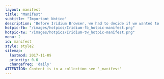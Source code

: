 ```yaml
---
layout: manifest
title: "Manifest"
subtitle: "Important Notice"
description: "Before Iridium Browser, we had to decide if we wanted to have cutting edge technologies like sandboxed processes, WebRTC, WebUSB … , or if we wanted to use a browser that respects our privacy. So we decided to use the power of free software and build a browser that can do both."
hotpic-fb: "/images/hotpics/Iridium-fb_hotpic-manifest.png"
hotpic-tw: "/images/hotpics/Iridium-tw_hotpic-manifest.png"
menu: 2
id: manifest
style: style2
sitemap:
  lastmod: 2017-11-09
  priority: 0.6
  changefreq: 'daily'
ATTENTION: Content is in a collection see '_manifest'
---
```


